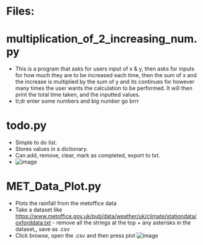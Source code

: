 # Files:

# multiplication_of_2_increasing_num.py

- This is a program that asks for users input of x & y, then asks for inputs for how much they are to be increased each time, then the sum of x and the increase is                 multiplied by the sum of y and its continues for however many times the user wants the calculation to be performed. It will then print the total time taken, and the             inputted values.
- tl;dr enter some numbers and big number go brrr

# todo.py

- Simple to do list.
- Stores values in a dictionary.
- Can add, remove, clear, mark as completed, export to txt.
- ![image](https://github.com/kona-13/Random_Python/assets/77511759/2a864d2c-9801-4b6c-a18a-9f3713a41a3f)


# MET_Data_Plot.py

- Plots the rainfall from the metoffice data
- Take a dataset like https://www.metoffice.gov.uk/pub/data/weather/uk/climate/stationdata/oxforddata.txt - remove all the strings at the top + any asterisks in the dataset,, save as .csv
- Click browse, open the .csv and then press plot
![image](https://github.com/kona-13/Random_Python/assets/77511759/24c3c82a-9081-4c1e-af4a-8ce12e95fd1a)
